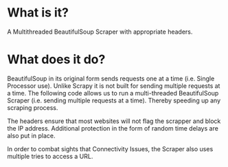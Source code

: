 # What is it?
A Multithreaded BeautifulSoup Scraper with appropriate headers. 

# What does it do?
BeautifulSoup in its original form sends requests one at a time (i.e. Single Processor use). Unlike Scrapy it is not built for sending multiple requests at a time. The following code allows us to run a multi-threaded BeautifulSoup Scraper (i.e. sending multiple requests at a time). Thereby speeding up any scraping process.

The headers ensure that most websites will not flag the scrapper and block the IP address. Additional protection in the form of random time delays are also put in place.

In order to combat sights that Connectivity Issues, the Scraper also uses multiple tries to access a URL.
